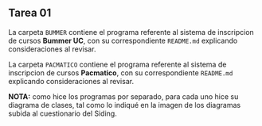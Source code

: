﻿## Tarea 01

La carpeta ```BUMMER``` contiene el programa referente al sistema de inscripcion de cursos **Bummer UC**, con su correspondiente ```README.md``` explicando consideraciones al revisar.

La carpeta ```PACMATICO``` contiene el programa referente al sistema de inscripcion de cursos **Pacmatico**, con su correspondiente ```README.md``` explicando consideraciones al revisar.

**NOTA:** como hice los programas por separado, para cada uno hice su diagrama de clases, tal como lo indiqué en la imagen de los diagramas subida al cuestionario del Siding.